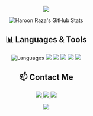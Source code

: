 <p align="center">
  <img src="https://readme-typing-svg.demolab.com/?lines=Electrical%20Engineering%20Student;Circuit%20Design%20and%20Programming;Python%20and%20C++%20Enthusiast;Open-Source%20Contributor;Tech%20and%20Hardware%20Integration;Innovation%20and%20Creativity&font=Fira%20Code&center=true&width=440&height=45&color=00bfae&vCenter=true&pause=1000&size=22" />
</p>

<p align="center">
  <img alt="Haroon Raza's GitHub Stats" src="https://github-readme-stats.vercel.app/api?username=voltvirtuoso&show_icons=true&count_private=true&hide_title=true&hide_border=true&theme=radical" />
</p>

<h2 align="center">📊 Languages & Tools</h2>
<p align="center">
  <img src="https://github-readme-stats.vercel.app/api/top-langs/?username=voltvirtuoso&layout=compact&theme=radical" alt="Languages" />
  <img src="https://img.shields.io/badge/Python-14354C?logo=python&logoColor=white" />
  <img src="https://img.shields.io/badge/C%2B%2B-00599C?logo=c%2B%2B&logoColor=white" />
  <img src="https://img.shields.io/badge/C-00599C?logo=c&logoColor=white" />
  <img src="https://img.shields.io/badge/Proteus-0096D6?logo=proteus&logoColor=white" />
  <img src="https://img.shields.io/badge/OrCAD-00A3E0?logo=orcad&logoColor=white" />
</p>

<h2 align="center">📫 Contact Me</h2>
<p align="center">
  <a href="mailto:haroonraza@example.com">
    <img src="https://img.shields.io/badge/Email-D14836?logo=gmail&logoColor=white" />
  </a>
  <a href="https://linkedin.com/in/haroonraza">
    <img src="https://img.shields.io/badge/LinkedIn-0077B5?logo=linkedin&logoColor=white" />
  </a>
  <a href="https://twitter.com/haroonraza">
    <img src="https://img.shields.io/badge/Twitter-1DA1F2?logo=twitter&logoColor=white" />
  </a>
</p>

<p align="center">
  <a href="https://github.com/voltvirtuoso">
    <img src="https://img.shields.io/github/followers/voltvirtuoso?label=Follow&style=social" />
  </a>
</p>

